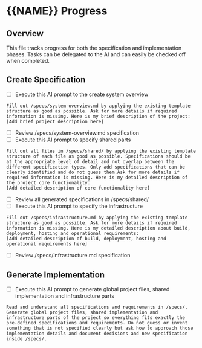 # {{NAME}} Progress

## Overview
This file tracks progress for both the specification and implementation phases. Tasks can be delegated to the AI and can easily be checked off when completed.

## Create Specification
- [ ] Execute this AI prompt to the create system overview
```text
Fill out /specs/system-overview.md by applying the existing template structure as good as possible. Ask for more details if required information is missing. Here is my brief description of the project:
[Add brief project description here]
```
- [ ] Review /specs/system-overview.md specification
- [ ] Execute this AI prompt to specify shared parts
```text
Fill out all files in /specs/shared/ by applying the existing template structure of each file as good as possible. Specifications should be at the appropriate level of detail and not overlap between the different specification types. Only add specifications that can be clearly identified and do not guess them.Ask for more details if required information is missing. Here is my detailed description of the project core functionality:
[Add detailed description of core functionality here]
```
- [ ] Review all generated specifications in /specs/shared/
- [ ] Execute this AI prompt to specify the infrastructure
```text
Fill out /specs/infrastructure.md by applying the existing template structure as good as possible. Ask for more details if required information is missing. Here is my detailed description about build, deployment, hosting and operational requirements:
[Add detailed description of build, deployment, hosting and operational requirements here]
```
- [ ] Review /specs/infrastructure.md specification

## Generate Implementation
- [ ] Execute this AI prompt to generate global project files, shared implementation and infrastructure parts
```text
Read and understand all specifications and requirements in /specs/. Generate global project files, shared implementation and infrastructure parts of the project so everything fits exactly the pre-defined specifications and requirements. Do not guess or invent something that is not specified clearly but ask how to approach those implementation details and document decisions and new specification inside /specs/.
```